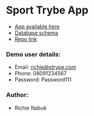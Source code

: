 # Sport Trybe App

- [App available here](https://sport-trybe.herokuapp.com/)
- [Database schema](https://dbdiagram.io/d/615ad3db825b5b01461f9ead)
- [Repo link](https://github.com/richienabuk/sport-trybe-express-js-vue-js-pwa)

### Demo user details:
- Email: richie@strype.com
- Phone: 08091234567
- Password: Password111

### Author:
- Richie Nabuk
